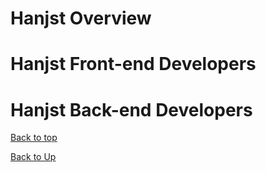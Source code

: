 
# Hanjst Overview

# Hanjst Front-end Developers

# Hanjst Back-end Developers

[Back to top](index)

[Back to Up](../index)
<!--stackedit_data:
eyJoaXN0b3J5IjpbLTM4ODE5ODQyMyw0NDg0NzAzMzFdfQ==
-->
